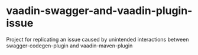 # vaadin-swagger-and-vaadin-plugin-issue
Project for replicating an issue caused by unintended interactions between swagger-codegen-plugin and vaadin-maven-plugin
